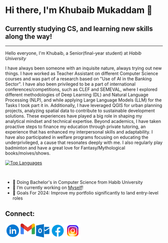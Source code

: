 # Hi there, I'm Khubaib Mukaddam 👋

## Currently studying CS, and learning new skills along the way!
--------------------------------------------------------
Hello everyone, I'm Khubaib, a Senior(final-year student) at *Habib University*

I have always been someone with an inquisite nature, always trying out new things. I have worked as Teacher Assistant on different Computer Science courses and was part of a research based on "Use of AI in the Banking Sector". I have also been privileged to be a part of international conferences/competitions, such as CLEF and SEMEVAL, where I explored different methodologies of Deep Learning (DL) and Natural Language Processing (NLP), and while applying Large Language Models (LLM) for the Tasks I took part it in. Additionally, I have leveraged QGIS for urban planning projects, analyzing spatial data to contribute to sustainable development solutions. These experiences have played a big role in shaping my analytical mindset and technical expertise. 
Beyond academics, I have taken proactive steps to finance my education through private tutoring, an experience that has enhanced my interpersonal skills and adaptability. I have also participated in welfare programs focusing on educating the underprivileged, a cause that resonates deeply with me. I also regularly play badminton and have a great love for Fantasy/Mythological books/moives/shows.

[![Top Languages](https://github-readme-stats.vercel.app/api/top-langs/?username=Khubaib2002&layout=compact&theme=github_light&langs_count=10&card_width=550)](https://github.com/Khubaib2002/github-readme-stats)

<br>


- 📖 Doing Bachelor's in Computer Science from Habib University
- 🔭 I’m currently working on [Myself](https://www.github.com/Khubaib2002)!
- 🥅 Goals For 2024: Improve my portfolio significantly to land entry-level roles

## Connect:

[<img align="left" alt="Khubaib | LinkedIn" width="48px" src="Assets/linkedin.png" />][linkedin]
[<img align="left" alt="Khubaib | GMail" width="48px" src="Assets/gmail.png" />][Gmail]
[<img align="left" alt="Khubaib | Outlook" width="48px" src="Assets/outlook.png" />][Outlook]
[<img align="left" alt="Khubaib | Facebook" width="48px" src="Assets/facebook.png" />][Facebook]
[<img align="left" alt="Khubaib | Instagram" width="48px" src="Assets/instagram.png" />][instagram]

<br/>

[Linkedin]:https://www.linkedin.com/in/khubaib-mukaddam-4998ba220/
[Instagram]:https://www.instagram.com/khubaib_mukaddam/
[facebook]:https://www.facebook.com/Khubaib.19/
[gmail]:mailto:khubaib.22mukaddam@gmail.com
[outlook]:mailto:mk07218@st.habib.edu.pk
